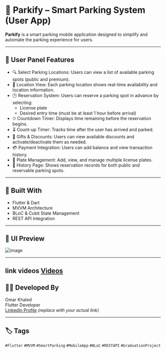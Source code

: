 # 🚗 Parkify – Smart Parking System (User App)

**Parkify** is a smart parking mobile application designed to simplify and automate the parking experience for users.

---

## 👤 User Panel Features

- 🔍 Select Parking Locations: Users can view a list of available parking spots (public and premium).
- 📍 Location View: Each parking location shows real-time availability and location information.
- 🕒 Reservation System: Users can reserve a parking spot in advance by selecting:
  - License plate
  - Desired entry time (must be at least 1 hour before arrival)
- ⏱ Countdown Timer: Displays time remaining before the reservation begins.
- ⏳ Count-up Timer: Tracks time after the user has arrived and parked.
- 🎁 Gifts & Discounts: Users can view available discounts and activate/deactivate them as needed.
- 💳 Payment Integration: Users can add balance and view transaction history.
- 🚗 Plate Management: Add, view, and manage multiple license plates.
- 📜 History Page: Shows reservation records for both public and reservable parking spots.

---

## 📱 Built With

- Flutter & Dart
- MVVM Architecture
- BLoC & Cubit State Management
- REST API Integration

---

## 📸 UI Preview

![image](https://github.com/user-attachments/assets/29c66aff-c6c0-470e-87c3-37ed944903fc)

---
link videos
[Videos](https://drive.google.com/drive/folders/11eh6QYlDj93tCQoBidV0Z55gNJsBqdSG)
---
## 🙋‍♂️ Developed By

Omar Khaled  
Flutter Developer  
[LinkedIn Profile](www.linkedin.com/in/omar-khaled-mahmoud-ali) *(replace with your actual link)*

---

## 🏷️ Tags

`#Flutter` `#MVVM` `#SmartParking` `#MobileApp` `#BLoC` `#RESTAPI` `#GraduationProject`

